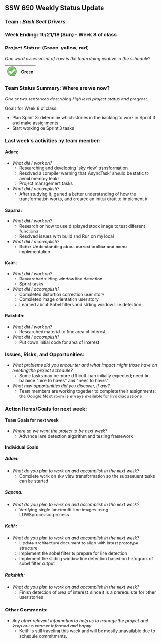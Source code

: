 ## SSW 690 Weekly Status Update 

### Team : _Back Seat Drivers_

### Week Ending: 10/21/18 (Sun) – Week 8 of class

### Project Status: (Green, yellow, red)

_One word assessment of how is the team doing relative to the schedule?_

| ![Green](https://github.com/Scarabyte/SSW690-Project/blob/master/docs/StatusUpdates/status_green.png?raw=true) | Green  |
| ----------- |:-----------:|

### Team Status Summary: Where are we now?

_One or two sentences describing high level project status and progress._

Goals for Week 8 of class:
* Plan Sprint 3: determine which stories in the backlog to work in Sprint 3 and make assignments
* Start working on Sprint 3 tasks

### Last week's activities by team member:

#### Adam:

* _What did I work on?_
  * Researching and developing 'sky view' transformation
  * Resolved a compiler warning that 'AsyncTask' should be static to avoid memory leaks
  * Project management tasks
* _What did I accomplish?_
  * After studying it, gained a better understanding of how the transformation works, and created an initial draft to implement it

#### Sapana:

* _What did I work on?_
  * Research on how to use displayed stock image to test different functions
  * Resolved issues with build and Run on my local
* _What did I accomplish?_
  * Better Understanding about current toolbar and menu implementation
 
#### Keith:

* _What did I work on?_
  * Researched sliding window line detection
  * Sprint tasks
* _What did I accomplish?_
  * Completed distortion correction user story
  * Completed image orientation user story
  * Learned about Sobel filters and sliding window line detection

#### Rakshith:

* _What did I work on?_
  * Researched material to find area of interest
* _What did I accomplish?_
  * Put down initial code for area of interest
  

### Issues, Risks, and Opportunities:

* _What problems did you encounter and what impact might those have on meeting the project schedule?_
  * Some tasks may be more difficult than initially expected; need to balance "nice to haves" and "need to haves"
* _What new opportunities did you discover, if any?_
  * Team members are working together to complete their assignments; the Google Meet room is always available for live discussions

### Action Items/Goals for next week:

#### Team Goals for next week:

* _Where do we want the project to be next week?_
  * Advance lane detection algorithm and testing framework

#### Individual Goals

##### Adam:

* _What do you plan to work on and accomplish in the next week?_
  * Complete work on sky view transformation so the subsequent tasks can be started

##### Sapana:

* _What do you plan to work on and accomplish in the next week?_
  * Verifying single lane/multi lane images using LDWSprocessor.process

##### Keith:

* _What do you plan to work on and accomplish in the next week?_
  * Update architecture document to align with latest prototype structure
  * Implement the sobel filter to prepare for line detection
  * Implement the sliding window line detection based on histogram of sobel filter output

##### Rakshith:

* _What do you plan to work on and accomplish in the next week?_
  * Finish detection of area of interest, since it is a prerequisite for other user stories


### Other Comments:

* _Any other relevant information to help us to manage the project and keep our customer informed and happy._
  * Keith is still traveling this week and will be mostly unavailable due to schedule commitments.  
